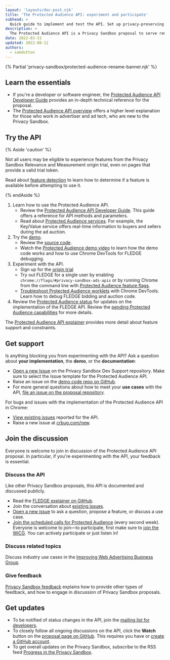 ```yaml
---
layout: 'layouts/doc-post.njk'
title: 'The Protected Audience API: experiment and participate'
subhead: >
  Quick guide to implement and test the API. Set up privacy-preserving ad auctions to serve remarketing and custom audience use cases.
description: >
  The Protected Audience API is a Privacy Sandbox proposal to serve remarketing and custom audience use cases, designed so it cannot be used by third parties to track user browsing behavior across sites. The API enables on-device auctions by the browser, to choose relevant ads from websites the user has previously visited.
date: 2022-03-31
updated: 2022-08-12
authors:
  - samdutton
---
```


{% Partial 'privacy-sandbox/protected-audience-rename-banner.njk' %}

## Learn the essentials

* If you're a developer or software engineer, the
  [Protected Audience API Developer Guide](/docs/privacy-sandbox/fledge-api/) provides an
  in-depth technical reference for the proposal.
* The [Protected Audience API overview](/docs/privacy-sandbox/fledge) offers a higher level
  explanation for those who work in advertiser and ad tech, who are new to the Privacy
  Sandbox.

## Try the API

{% Aside 'caution' %}

Not all users may be eligible to experience features from the Privacy Sandbox
Relevance and Measurement origin trial, even on pages that provide a valid
trial token.

Read about [feature detection](/docs/privacy-sandbox/unified-origin-trial/#feature-detection)
to learn how to determine if a feature is available before attempting to use it.

{% endAside %}

1. Learn how to use the Protected Audience API.
   * Review the [Protected Audience API Developer Guide](/docs/privacy-sandbox/fledge-api/).
     This guide offers a reference for API methods and parameters.
   * Read about [Protected Audience services](/blog/fledge-service-overview/). For example,
     the Key/Value service offers real-time information to buyers and sellers
     during the ad auction.
2. Try the [demo](https://fledge-demo.glitch.me).
   * Review the [source code](https://github.com/JackJey/fledge-demo).
   * Watch the [Protected Audience demo video](https://www.youtube.com/watch?v=znDD0gkdJyM&list=PLNYkxOF6rcICntazGfSVKSj5EwuR9w5Nv) to learn how the demo code works and how to use Chrome DevTools for FLEDGE debugging.
3. Experiment with the API.
   * Sign up for the [origin trial](/docs/privacy-sandbox/fledge-api/#origin-trial)
   * Try out FLEDGE for a single user by enabling
     `chrome://flags/#privacy-sandbox-ads-apis` or by running Chrome from the
     command line with [Protected Audience feature flags](/docs/privacy-sandbox/fledge-api/#flags).
   * [Troubleshoot Protected Audience worklets](/docs/privacy-sandbox/fledge-api/troubleshoot/) with Chrome DevTools. Learn how to debug FLEDGE bidding and auction code.
4. Review the [Protected Audience status](/docs/privacy-sandbox/status/#fledge) for updates
   on the implementation of the FLEDGE API. Review the
   [pending Protected Audience capabilities](/docs/privacy-sandbox/fledge-api/feature-status/)
   for more details.

The [Protected Audience API explainer](https://github.com/WICG/turtledove/blob/main/FLEDGE.md#summary)
provides more detail about feature support and constraints.

## Get support

Is anything blocking you from experimenting with the API? Ask a question 
about **your implementation**, the **demo**, or the **documentation**:

*  [Open a new Issue](https://github.com/GoogleChromeLabs/privacy-sandbox-dev-support/issues/new/choose)
   on the Privacy Sandbox Dev Support repository. Make sure to select the
   Issue template for the Protected Audience API.
*  Raise an issue on the [demo code repo on
   GitHub](https://github.com/JackJey/fledge-demo).
*  For more general questions about how to meet your **use cases** with the
   API, [file an issue on the proposal repository](https://github.com/WICG/turtledove/issues/new).

For bugs and issues with the implementation of the Protected Audience API in Chrome:

*  [View existing issues](https://bugs.chromium.org/p/chromium/issues/list?q=component:Blink%3EInterestGroups)
   reported for the API.
*  Raise a new issue at [crbug.com/new](https://crbug.com/new).

## Join the discussion

Everyone is welcome to join in discussion of the Protected Audience API proposal. In 
particular, if you're experimenting with the API, your feedback is essential.

### Discuss the API

Like other Privacy Sandbox proposals, this API is documented and discussed publicly.

*  Read the [FLEDGE explainer on GitHub](https://github.com/WICG/turtledove/blob/main/FLEDGE.md).
*  Join the conversation about [existing issues](https://github.com/WICG/turtledove/issues).
*  [Open a new issue](https://github.com/WICG/turtledove/issues/new) to ask a
   question, propose a feature, or discuss a use case.
*  [Join the scheduled calls for Protected Audience](https://github.com/WICG/turtledove/issues/88)
   (every second week). Everyone is welcome to join&mdash;to participate,
   first make sure to [join the WICG](https://www.w3.org/community/wicg/).
   You can actively participate or just listen in!

### Discuss related topics

Discuss industry use cases in the
[Improving Web Advertising Business Group](https://www.w3.org/community/web-adv/participants).

### Give feedback

[Privacy Sandbox feedback](/docs/privacy-sandbox/feedback/#fledge-api)
explains how to provide other types of feedback, and how to engage in
discussion of Privacy Sandbox proposals.

## Get updates

* To be notified of status changes in the API, join the
  [mailing list for developers](https://groups.google.com/u/3/a/chromium.org/g/fledge-api-announce).
* To closely follow all ongoing discussions on the API, click the **Watch**
  button on the [proposal page on GitHub](https://github.com/WICG/turtledove/blob/main/FLEDGE.md).
  This requires you have or
  [create a GitHub account](https://docs.github.com/get-started/signing-up-for-github/signing-up-for-a-new-github-account).
* To get overall updates on the Privacy Sandbox, subscribe to the RSS feed
  [Progress in the Privacy Sandbox](/tags/progress-in-the-privacy-sandbox/).
